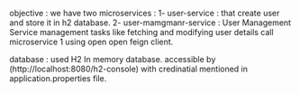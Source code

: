 objective :
we have two microservices :
 1-  user-service : that  create user and store it in h2 database.
 2-  user-mamgmanr-service : User Management Service management tasks like fetching and
		modifying user details call microservice 1 using open open feign client.


  database :
   used H2 In memory database.
   accessible by (http://localhost:8080/h2-console) 
   with credinatial mentioned in application.properties file.

   
  
